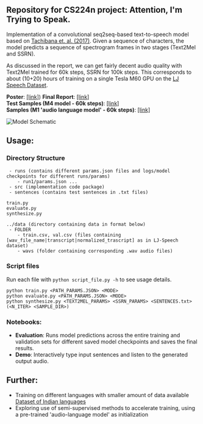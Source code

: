 ## Repository for CS224n project: Attention, I'm Trying to Speak. 

Implementation of a convolutional seq2seq-based text-to-speech model based on [Tachibana et. al. (2017)](https://arxiv.org/abs/1710.08969). 
Given a sequence of characters, the model predicts a sequence of spectrogram frames in two stages (Text2Mel and SSRN). 

As discussed in the report, we can get fairly decent audio quality with Text2Mel trained for 60k steps, SSRN for 100k steps. This corresponds to about (10+20) hours of training on a single Tesla M60 GPU on the [LJ Speech Dataset](https://keithito.com/LJ-Speech-Dataset/).

**Poster**: [[link]](https://akashmjn.github.io/cs224n/cs224n-final-poster.pdf)) 
**Final Report**: [[link]](https://akashmjn.github.io/cs224n/cs224n-final-project-report.pdf) <br/>
**Test Samples (M4 model - 60k steps)**: [[link]](https://soundcloud.com/akashmjn/sets/m4-tuned-model) <br/>
**Samples (M1 'audio language model' - 60k steps)**: [[link]](https://soundcloud.com/akashmjn/sets/m1-audio-language-model) <br/>

![Model Schematic](https://raw.githubusercontent.com/akashmjn/cs224n-gpu-that-talks/master/reports/model-schematic.png)

## Usage:

### Directory Structure

```
 - runs (contains different params.json files and logs/model checkpoints for different runs/params)
    - run1/params.json ...
 - src (implementation code package)
 - sentences (contains test sentences in .txt files)
 
train.py
evaluate.py
synthesize.py

../data (directory containing data in format below)
 - FOLDER
    - train.csv, val.csv (files containing [wav_file_name|transcript|normalized_trascript] as in LJ-Speech dataset)
    - wavs (folder containing corresponding .wav audio files)
```

### Script files

Run each file with `python script_file.py -h` to see usage details. 

```
python train.py <PATH_PARAMS.JSON> <MODE>
python evaluate.py <PATH_PARAMS.JSON> <MODE> 
python synthesize.py <TEXT2MEL_PARAMS> <SSRN_PARAMS> <SENTENCES.txt> (<N_ITER> <SAMPLE_DIR>)
```

### Notebooks:

*   **Evaluation**: Runs model predictions across the entire training and validation sets for different saved model checkpoints and saves the final results. 
*   **Demo**: Interactively type input sentences and listen to the generated output audio. 


## Further:

* Training on different languages with smaller amount of data available [Dataset of Indian languages](https://www.iitm.ac.in/donlab/tts/)
* Exploring use of semi-supervised methods to accelerate training, using a pre-trained 'audio-language model' as initialization

